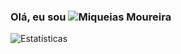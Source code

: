 ### Olá, eu sou ![ Miqueias Moureira ](https://github.com/miqueias-moureira)

![ Estatísticas ](https://github-readme-stats.vercel.app/api?username=miqueias-moureira&show_icons=true&theme=radical)

<!--
**miqueias-moureira/miqueias-moureira** is a ✨ _special_ ✨ repository because its `README.md` (this file) appears on your GitHub profile.

Here are some ideas to get you started:

- 🔭 I’m currently working on ...
- 🌱 I’m currently learning ...
- 👯 I’m looking to collaborate on ...
- 🤔 I’m looking for help with ...
- 💬 Ask me about ...
- 📫 How to reach me: ...
- 😄 Pronouns: ...
- ⚡ Fun fact: ...
-->

